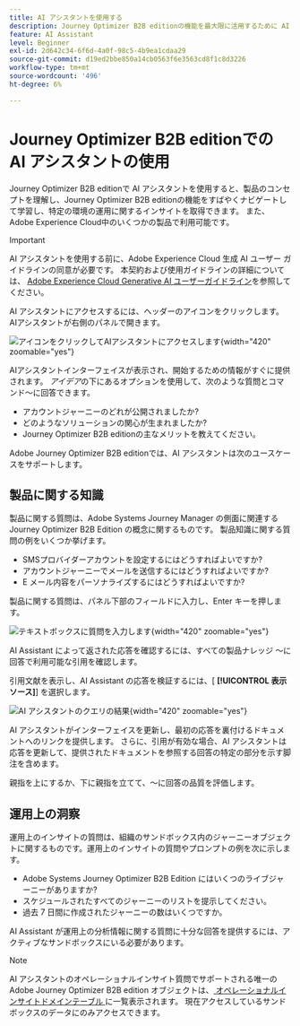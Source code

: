 ```yaml
---
title: AI アシスタントを使用する
description: Journey Optimizer B2B editionの機能を最大限に活用するために AI アシスタントがどのように役立つかを説明します。
feature: AI Assistant
level: Beginner
exl-id: 2d642c34-6f6d-4a0f-98c5-4b9ea1cdaa29
source-git-commit: d19ed2bbe850a14cb0563f6e3563cd8f1c8d3226
workflow-type: tm+mt
source-wordcount: '496'
ht-degree: 6%

---
```


# Journey Optimizer B2B editionでの AI アシスタントの使用

Journey Optimizer B2B editionで AI アシスタントを使用すると、製品のコンセプトを理解し、Journey Optimizer B2B editionの機能をすばやくナビゲートして学習し、特定の環境の運用に関するインサイトを取得できます。 また、Adobe Experience Cloud中のいくつかの製品で利用可能です。

>[!IMPORTANT]
>
>AI アシスタントを使用する前に、Adobe Experience Cloud 生成 AI ユーザー ガイドラインの同意が必要です。 本契約および使用ガイドラインの詳細については、 [Adobe Experience Cloud Generative AI ユーザーガイドライン](https://www.adobe.com/legal/licenses-terms/adobe-dx-gen-ai-user-guidelines.html)を参照してください。

AI アシスタントにアクセスするには、ヘッダーのアイコンをクリックします。 AIアシスタントが右側のパネルで開きます。

![アイコンをクリックしてAIアシスタントにアクセスします](./assets/ai-assistant-icon-displayed.png){width="420" zoomable="yes"}

AIアシスタントインターフェイスが表示され、開始するための情報がすぐに提供されます。 _アイデア_&#x200B;の下にあるオプションを使用して、次のような質問とコマンド～に回答できます。

* アカウントジャーニーのどれが公開されましたか?
* どのようなソリューションの関心が生まれましたか?
* Journey Optimizer B2B editionの主なメリットを教えてください。

Adobe Journey Optimizer B2B editionでは、AI アシスタントは次のユースケースをサポートします。

## 製品に関する知識

製品に関する質問は、Adobe Systems Journey Manager の側面に関連する Journey Optimizer B2B Edition の概念に関するものです。 製品知識に関する質問の例をいくつか挙げます。

* SMSプロバイダーアカウントを設定するにはどうすればよいですか?
* アカウントジャーニーでメールを送信するにはどうすればよいですか?
* E メール内容をパーソナライズするにはどうすればよいですか?

製品に関する質問は、パネル下部のフィールドに入力し、Enter キーを押します。

![テキストボックスに質問を入力します](./assets/ai-assistant-ask-question.png){width="420" zoomable="yes"}

AI Assistant によって返された応答を確認するには、すべての製品ナレッジ ～に回答で利用可能な引用を確認します。

引用文献を表示し、AI Assistant の応答を検証するには、[ **[!UICONTROL 表示 ソース]**] を選択します。

![AI アシスタントのクエリの結果 ](./assets/ai-assistant-answer.png){width="420" zoomable="yes"}

AI アシスタントがインターフェイスを更新し、最初の応答を裏付けるドキュメントへのリンクを提供します。 さらに、引用が有効な場合、AI アシスタントは応答を更新して、提供されたドキュメントを参照する回答の特定の部分を示す脚注を含めます。

親指を上にするか、下に親指を立てて、～に回答の品質を評価します。

## 運用上の洞察

運用上のインサイトの質問は、組織のサンドボックス内のジャーニーオブジェクトに関するものです。運用上のインサイトの質問やプロンプトの例を次に示します。

* Adobe Systems Journey Optimizer B2B Edition にはいくつのライブジャーニーがありますか?
* スケジュールされたすべてのジャーニーのリストを提示してください。
* 過去 7 日間に作成されたジャーニーの数はいくつですか。

AI Assistant が運用上の分析情報に関する質問に十分な回答を提供するには、アクティブなサンドボックスにいる必要があります。

>[!NOTE]
>
>AI アシスタントのオペレーショナルインサイト質問でサポートされる唯一のAdobe Journey Optimizer B2B edition オブジェクトは、[ オペレーショナルインサイトドメインテーブル ](./ai-assistant-overview.md#operational-insights) に一覧表示されます。 現在アクセスしているサンドボックスのデータにのみアクセスできます。

<!-- Select to view an example of an operational insights question.

In the following example, AI Assistant receives the following query: _Show me dataflows that were created using the Amazon S3 source._

screen

AI Assistant responds with a table list of your dataflows and their corresponding IDs. Click the _Download_ icon ( Download icon ) to download the table as a CSV file. To view the entire table, click the _Expand_ icon ( Expand icon ).

screen

An expanded view of the table appears, providing you with a more comprehensive list of dataflows based on the parameters of your query.

screen

When prompted with an operational insights question, AI Assistant provides an explanation of how it computed the answer. In the following example, AI Assistant outlines the steps it took in order to identify the dataflows that were created using the Amazon S3 source.

screen

You can also provide filters and modifications to your questions, and you can instruct AI Assistant to render its findings based on the filters that you include. For example, you can ask AI Assistant to show you a trend of the count of segment definitions in the order of their created date, remove segment definitions with zero total profiles, and use month names instead of integers when displaying the data.

### Verify operational insights responses

You can verify each response related to operational insights questions using an SQL query that AI Assistant provides.

Select to view example of verifying operational insights responses

After receiving an answer for an operational insights question, click **[!UICONTROL Show sources]** and then select **[!UICONTROL View source query]**.

screen

When queried with an operational insights question, AI Assistant provides an SQL query that you can use to verify the process that it took to compute its answer. This source query is for verification purposes only and is not supported on Query Service.

screen  

 -->
